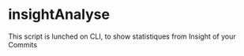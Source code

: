 insightAnalyse
==============

This script is lunched on CLI, to show statistiques from Insight of your Commits
